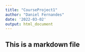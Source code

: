 ```yaml
---
title: "CourseProject1"
author: "Daniel Fernandes"
date: '2022-03-02'
output: html_document
---
```

## This is a markdown file